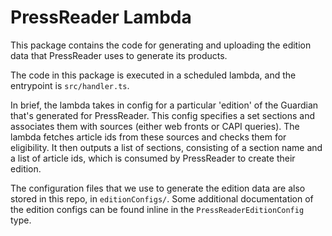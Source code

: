 # PressReader Lambda

This package contains the code for generating and uploading the edition data that PressReader uses to generate its products.

The code in this package is executed in a scheduled lambda, and the entrypoint
is `src/handler.ts`.

In brief, the lambda takes in config for a particular 'edition' of the Guardian that's generated for PressReader. This config specifies a set sections and associates them with sources (either web fronts or CAPI queries). The lambda fetches article ids from these sources and checks them for eligibility. It then outputs a list of sections, consisting of a section name and a list of article ids, which is consumed by PressReader to create their edition.

The configuration files that we use to generate the edition data are also stored in this repo, in `editionConfigs/`. Some additional documentation of the edition configs can be found inline in the `PressReaderEditionConfig` type.
